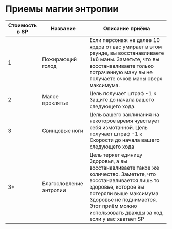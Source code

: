# Приемы магии энтропии


| Стоимость в SP | Название                | Описание приёма                                                                                                                                                                                                                                            |
|----------------|-------------------------|------------------------------------------------------------------------------------------------------------------------------------------------------------------------------------------------------------------------------------------------------------|
| 1              | Пожирающий голод        | Если персонаж не далее 10 ярдов от вас умирает в этом раунде, вы восстанавливаете 1к6 маны. Заметьте, что вы восстанавливаете только потраченную ману  вы не получаете очков маны сверх максимума.                                                         |
| 2              | Малое проклятье         | Цель получает штраф -1 к Защите до начала вашего следующего хода.                                                                                                                                                                                          |
| 3              | Свинцовые ноги          | Цель вашего заклинания на некоторое время чувствует себя измотанной. Цель получает штраф -1 к Скорости до начала вашего следующего хода                                                                                                                    |
| 3+             | Благословление энтропии | Цель теряет единицу Здоровья, а вы восстанавливаете такое же количество. Заметьте, что восстанавливается лишь то здоровье, которое вы потеряли  выше максимума Здоровье не поднимается. Этот приём можно использовать дважды за ход, если у вас хватает SP |

